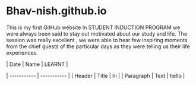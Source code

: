 # Bhav-nish.github.io
This is my first GitHub website
In STUDENT INDUCTION PROGRAM we were always been said to stay out motivated about our study and life.
The session was really excellent , we were able to hear few inspiring moments from the
chief guests of the particular days as they were telling us their life experiences.

| Date | Name | LEARNT |

| ----------- | ----------- |
| Header | Title | hi |
| Paragraph | Text | hello |
